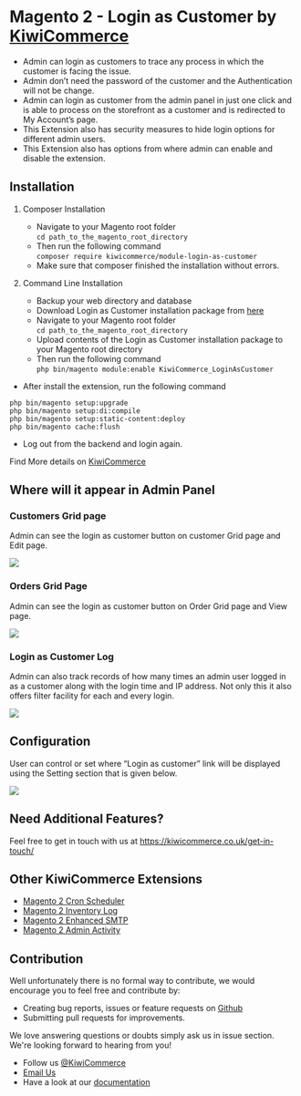 # Magento 2 - Login as Customer by [KiwiCommerce](https://kiwicommerce.co.uk/)
- Admin can login as customers to trace any process in which the customer is facing the issue.
- Admin don’t need the password of the customer and the Authentication will not be change.
- Admin can login as customer from the admin panel in just one click and is able to process on the storefront as a customer and is  redirected to My Account’s page.
- This Extension also has security measures to hide login options for different admin users.
- This Extension also has options from where admin can enable and disable the extension.

## Installation
1. Composer Installation
      - Navigate to your Magento root folder<br />
            `cd path_to_the_magento_root_directory`
      - Then run the following command<br />
            `composer require kiwicommerce/module-login-as-customer`
      - Make sure that composer finished the installation without errors.

 2. Command Line Installation
      - Backup your web directory and database
      - Download Login as Customer installation package from [here](https://github.com/kiwicommerce/magento2-login-as-customer/releases/download/v1.0.1/kiwicommerce-login-as-customer-v101.zip)
      - Navigate to your Magento root folder<br />
          `cd path_to_the_magento_root_directory`<br />      
      - Upload contents of the Login as Customer installation package to your Magento root directory
      - Then run the following command<br />
          `php bin/magento module:enable KiwiCommerce_LoginAsCustomer`<br />
   
- After install the extension, run the following command
```
php bin/magento setup:upgrade
php bin/magento setup:di:compile
php bin/magento setup:static-content:deploy
php bin/magento cache:flush
```
- Log out from the backend and login again.
          
Find More details on [KiwiCommerce](https://kiwicommerce.co.uk/extensions/magento2-login-as-customer)

## Where will it appear in Admin Panel
### Customers Grid page
Admin can see the login as customer button on customer Grid page and Edit page.

<img src="https://kiwicommerce.co.uk/wp-content/uploads/2018/06/login-as-customer-customer-grid.jpg"/><br/>

### Orders Grid Page
Admin can see the login as customer button on Order Grid page and View page.

<img src="https://kiwicommerce.co.uk/wp-content/uploads/2018/06/login-as-customer-order-grid.jpg"/><br/>

### Login as Customer Log 
Admin can also track records of how many times an admin user logged in as a customer along with the login time and IP address. Not only this it also offers filter facility for each and every login.

<img src="https://kiwicommerce.co.uk/wp-content/uploads/2018/06/login-as-customer-login-log.jpg"/> <br/>

## Configuration
User can control or set where “Login as customer” link will be displayed using the Setting section that is given below.

<img src="https://kiwicommerce.co.uk/wp-content/uploads/2018/06/login-as-customer-system-configuration.jpg" /> <br/>

## Need Additional Features?
Feel free to get in touch with us at https://kiwicommerce.co.uk/get-in-touch/

## Other KiwiCommerce Extensions
* [Magento 2 Cron Scheduler](https://kiwicommerce.co.uk/extensions/magento2-cron-scheduler/)
* [Magento 2 Inventory Log](https://kiwicommerce.co.uk/extensions/magento2-inventory-log/)
* [Magento 2 Enhanced SMTP](https://kiwicommerce.co.uk/extensions/magento2-enhanced-smtp/)
* [Magento 2 Admin Activity](https://kiwicommerce.co.uk/extensions/magento2-admin-activity/)

## Contribution
Well unfortunately there is no formal way to contribute, we would encourage you to feel free and contribute by:
 
  - Creating bug reports, issues or feature requests on <a target="_blank" href="https://github.com/kiwicommerce/magento2-login-as-customer/issues">Github</a>
  - Submitting pull requests for improvements.
    
We love answering questions or doubts simply ask us in issue section. We're looking forward to hearing from you!
 
  - Follow us <a href="https://twitter.com/KiwiCommerce">@KiwiCommerce</a>
  - <a href="mailto:support@kiwicommerce.co.uk">Email Us</a>
  - Have a look at our <a href="https://kiwicommerce.co.uk/docs/login-as-customer/">documentation</a>
